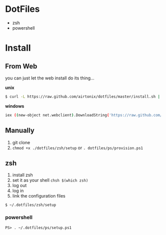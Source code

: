# DotFiles

- zsh
- powershell

# Install

## From Web

you can just let the web install do its thing...

**unix**

```bash
$ curl -L https://raw.github.com/airtonix/dotfiles/master/install.sh | sh
```

**windows**

```bash
iex ((new-object net.webclient).DownloadString('https://raw.github.com/airtonix/dotfiles/master/install.ps1'))
```

## Manually

1. git clone
2. `chmod +x ./dotfiles/zsh/setup` or `. dotfiles/ps/provision.ps1`

## zsh

1. install zsh
2. set it as your shell `chsh $(which zsh)`
3. log out
4. log in
5. link the configuration files

```console
$ ~/.dotfiles/zsh/setup
```

### powershell

```console
PS> . ~/.dotfiles/ps/setup.ps1
```

